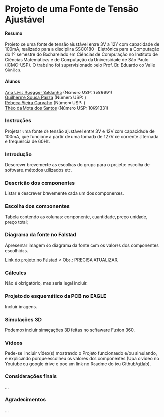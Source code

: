 # Projeto de uma Fonte de Tensão Ajustável
#### Resumo
Projeto de uma fonte de tensão ajustável entre 3V a 12V com capacidade de 100mA, realizado para a disciplina SSC0180 - Eletrônica para a Computação do 1º semestre do Bacharelado em Ciências de Computação no Instituto de Ciências Matemáticas e de Computação da Universidade de São Paulo (ICMC-USP). O trabalho foi supervisionado pelo Prof. Dr. Eduardo do Valle Simões.

#### Alunos
[Ana Lívia Ruegger Saldanha](https://github.com/liviaruegger) (Número USP: 8586691)<br />
[Guilherme Sousa Panza]() (Número USP: )<br />
[Rebeca Vieira Carvalho]() (Número USP: )<br />
[Théo da Mota dos Santos](https://github.com/theosant) (Número USP: 10691331)<br />

### Instruções
Projetar uma fonte de tensão ajustável entre 3V e 12V com capacidade de 100mA, que funcione a partir de uma tomada de 127V de corrente alternada e frequência de 60Hz.

### Introdução
Descrever brevemente as escolhas do grupo para o projeto: escolha de software, métodos utilizados etc.

### Descrição dos componentes
Listar e descrever brevemente cada um dos componentes.

### Escolha dos componentes
Tabela contendo as colunas: componente, quantidade, preço unidade, preço total;

### Diagrama da fonte no Falstad
Apresentar imagem do diagrama da fonte com os valores dos componentes escolhidos.

[Link do projeto no Falstad](https://tinyurl.com/yehm69uq) < Obs.: PRECISA ATUALIZAR.

### Cálculos
Não é obrigatório, mas seria legal incluir.

### Projeto do esquemático da PCB no EAGLE
Incluir imagens.

### Simulações 3D
Podemos incluir simuçações 3D feitas no softaware Fusion 360.

### Vídeos
Pede-se: incluir vídeo(s) mostrando o Projeto funcionando e/ou simulando, e explicando porque escolheu os valores dos componentes (Upa o vídeo no Youtube ou google drive e poe um link no Readme do teu Github/gitlab).

### Considerações finais
...

### Agradecimentos
...
